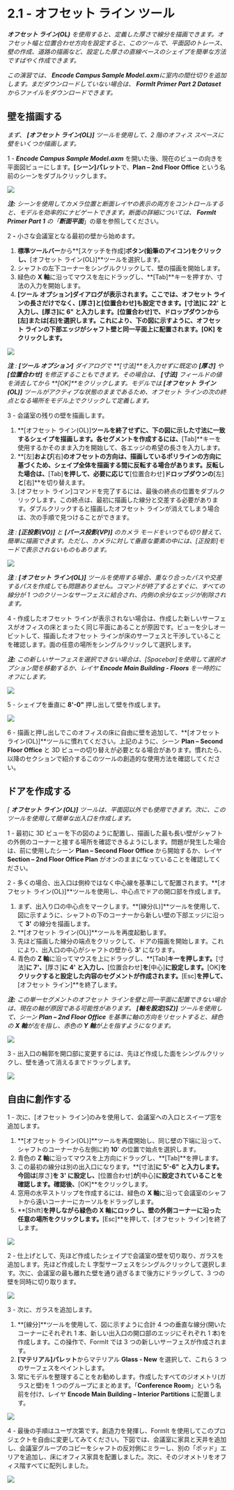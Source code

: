 # 2.1 - オフセット ライン ツール

_**オフセット ライン\(OL\)**_ _を使用すると、定義した厚さで線分を描画できます。オフセット幅と位置合わせ方向を設定すると、このツールで、平面図のトレース、壁の作成、道路の描画など、設定した厚さの直線ベースのシェイプを簡単な方法ですばやく作成できます。_

_この演習では、_ _**Encode Campus Sample Model.axm**に室内の間仕切りを追加します。まだダウンロードしていない場合は、_ _**FormIt Primer Part 2 Dataset**からファイルをダウンロードできます。_

## 壁を描画する

_まず、_ _**[オフセット ライン\(OL\)]**_ _ツールを使用して、2 階のオフィス スペースに壁をいくつか描画します。_

1 - _**Encode Campus Sample Model.axm**_ を開いた後、現在のビューの向きを平面図ビューにします。**[シーン]パレット**で、**Plan – 2nd Floor Office** という名前のシーンをダブルクリックします。

![](../../.gitbook/assets/0_orienting-view_annotated_edited_edited-again.png)

_**注:**_ _シーンを使用してカメラ位置と断面レイヤの表示の両方をコントロールすると、モデルを効率的にナビゲートできます。断面の詳細については、_ _**FormIt Primer Part 1**_ _の「**断面平面**_」の章を参照してください。

2 _**-**_ 小さな会議室となる最初の壁から始めます。

1. **標準ツールバー**から**[スケッチを作成]**ボタン\(鉛筆のアイコン\)をクリックし、**[オフセット ライン\(OL\)]**ツールを選択します。
2. シャフトの左下コーナーをシングルクリックして、壁の描画を開始します。
3. 緑色の **X 軸**に沿ってマウスを左にドラッグし、**[Tab]**キーを押すか、寸法の入力を開始します。
4. **[ツール オプション]**ダイアログが表示されます。ここでは、オフセット ラインの長さだけでなく、**[厚さ]**と**[位置合わせ]**も設定できます。**[寸法]**に **22'** と入力し、**[厚さ]**に **6"** と入力します。**[位置合わせ]**で、ドロップダウンから**[左]**または**[右]**を選択します。これにより、下の図に示すように、オフセット ラインの下部エッジがシャフト壁と同一平面上に配置されます。**[OK] をクリックします。**

![](../../.gitbook/assets/1_first-offset-line_combined_annotated_edited.png)

_**注**_ _:_ _**[ツール オプション]**_ _ダイアログで_ _**[寸法]**を入力せずに既定の_ _**[厚さ]**_ _や_ _**[位置合わせ]**_ _を修正することもできます。その場合は、_ _**[寸法]**_ _フィールドの値を消去してから_ _**[OK]**をクリックします。モデルでは_ _**[オフセット ライン\(OL\)]**_ _ツールがアクティブな状態のままであるため、オフセット ラインの次の終点となる場所をモデル上でクリックして定義します。_

3 - 会議室の残りの壁を描画します。

1. **[オフセット ライン\(OL\)]**ツールを終了せずに、下の図に示した寸法に一致するシェイプを描画します。各セグメントを作成するには、**[Tab]**キーを使用するかそのまま入力を開始して、各エッジの希望の長さを入力します。
2. **[左]**および**[右]**のオフセットの方向は、描画しているポリラインの方向に基づくため、シェイプ全体を描画する間に反転する場合があります。反転した場合は、**[Tab]**を押して、必要に応じて**[位置合わせ]**ドロップダウンの**[左]**と**[右]**を切り替えます。
3. [オフセット ライン]コマンドを完了するには、最後の終点の位置をダブルクリックします。この終点は、最初に描画した線分と交差する必要があります。ダブルクリックすると描画したオフセット ラインが消えてしまう場合は、次の手順で見つけることができます。

_**注**_ _:_ _**[正投影\(VO\)]**_ _と_ _**[パース投影\(VP\)]**_ _のカメラ モードをいつでも切り替えて、簡単に描画できます。ただし、カメラに対して垂直な要素の中には、[正投影]モードで表示されないものもあります。_

![](../../.gitbook/assets/2%20%2810%29.png)

_**注**_ _:_ _**[オフセット ライン\(OL\)]**_ _ツールを使用する場合、重なり合ったパスや交差するパスを作成しても問題ありません。コマンドが終了するとすぐに、すべての線分が 1 つのクリーンなサーフェスに結合され、内側の余分なエッジが削除されます。_

4 - 作成したオフセット ラインが表示されない場合は、作成した新しいサーフェスがオフィスの床とまったく同じ平面にあることが原因です。ビューを少しオービットして、描画したオフセット ラインが床のサーフェスと干渉していることを確認します。面の任意の場所をシングルクリックして選択します。

_**注:**_ _この新しいサーフェスを選択できない場合は、[Spacebar]を使用して選択オプション間を移動するか、レイヤ_ _**Encode Main Building - Floors**_ _を一時的にオフにします。_

![](../../.gitbook/assets/3%20%2814%29.png)

5 - シェイプを垂直に **8'-0"** 押し出して壁を作成します。

![](../../.gitbook/assets/4%20%2815%29.png)

6 - 描画と押し出しでこのオフィスの床に自由に壁を追加して、**[オフセット ライン\(OL\)]**ツールに慣れてください。上記のように、シーン **Plan – Second Floor Office** と 3D ビューの切り替えが必要となる場合があります。慣れたら、以降のセクションで紹介するこのツールの創造的な使用方法を確認してください。

## ドアを作成する

_[_ _**オフセット ライン**_ _**\(OL\)]**_ _ツールは、平面図以外でも使用できます。次に、このツールを使用して簡単な出入口を作成します。_

1 - 最初に 3D ビューを下の図のように配置し、描画した最も長い壁がシャフトの外側のコーナーと接する場所を確認できるようにします。問題が発生した場合は、前に使用したシーン **Plan – Second Floor Office** から開始するか、レイヤ **Section – 2nd Floor Office Plan** がオンのままになっていることを確認してください。

2 - 多くの場合、出入口は側枠ではなく中心線を基準にして配置されます。**[オフセット ライン\(OL\)]**ツールを使用し、中心点でドアの開口部を作成します。

1. まず、出入り口の中心点をマークします。**[線分\(L\)]**ツールを使用して、図に示すように、シャフトの下のコーナーから新しい壁の下部エッジに沿って **3'** の線分を描画します。
2. **[オフセット ライン\(OL\)]**ツールを再度起動します。
3. 先ほど描画した線分の端点をクリックして、ドアの描画を開始します。これにより、出入口の中心がシャフトの壁から **3'** になります。
4. 青色の **Z 軸**に沿ってマウスを上にドラッグし、**[Tab]**キーを押します。**[寸法]**に **7'**、**[厚さ]**に **4'** と入力し、**[位置合わせ]**を**[中心]**に設定します。**[OK]**をクリックすると設定した内容のセグメントが作成されます。**[Esc]**を押して、**[オフセット ライン]**を終了します。

_**注:**_ _この単一セグメントのオフセット ラインを壁と同一平面に配置できない場合は、現在の軸が原因である可能性があります。_ _**[軸を設定\(SZ\)]**_ _ツールを使用して、シーン_ _**Plan – 2nd Floor Office**_ _を基準に軸の方向をリセットすると、緑色の **X 軸**が左を指し、赤色の **Y 軸**が上を指すようになります。_

![](../../.gitbook/assets/5%20%288%29.png)

3 - 出入口の輪郭を開口部に変更するには、先ほど作成した面をシングルクリックし、壁を通って消えるまでドラッグします。

![](../../.gitbook/assets/6%20%285%29.png)

## 自由に創作する

1 - 次に、[オフセット ライン]のみを使用して、会議室への入口とスイープ窓を追加します。

1. **[オフセット ライン\(OL\)]**ツールを再度開始し、同じ壁の下端に沿って、シャフトのコーナーから左側に約 **10**' の位置で始点を選択します。
2. 青色の **Z 軸**に沿ってマウスを上方向にドラッグし、**[Tab]**を押します。
3. この最初の線分は別の出入口になります。**[寸法]**に **5'-6"** と入力します。今回は**[厚さ]**を **3'** に設定し、**[位置合わせ]**が**[中心]**に設定されていることを確認します。確認後、**[OK]**をクリックします。
4. 窓用の水平ストリップを作成するには、緑色の **X 軸**に沿って会議室のシャフトから遠いコーナーにカーソルをドラッグします。
5. **[Shift]**を押しながら緑色の **X 軸**にロックし、壁の外側コーナーに沿った任意の場所をクリックします。**[Esc]**を押して、[オフセット ライン]を終了します。

![](../../.gitbook/assets/7%20%286%29.png)

2 - 仕上げとして、先ほど作成したシェイプで会議室の壁を切り取り、ガラスを追加します。先ほど作成した L 字型サーフェスをシングルクリックして選択します。次に、会議室の最も離れた壁を通り過ぎるまで後方にドラッグして、3 つの壁を同時に切り取ります。

![](../../.gitbook/assets/8%20%282%29.png)

3 - 次に、ガラスを追加します。

1. **[線分]**ツールを使用して、図に示すように合計 4 つの垂直な線分(開いたコーナーにそれぞれ 1 本、新しい出入口の開口部のエッジにそれぞれ 1 本)を作成します。この操作で、FormIt では 3 つの新しいサーフェスが作成されます。
2. **[マテリアル]パレット**からマテリアル **Glass - New** を選択して、これら 3 つのサーフェスをペイントします。
3. 常にモデルを整理することをお勧めします。作成したすべてのジオメトリ(ガラスと壁)を 1 つのグループにまとめます。「**Conference Room**」という名前を付け、レイヤ **Encode Main Building – Interior Partitions** に配置します。

![](../../.gitbook/assets/9%20%284%29.png)

4 - 最後の手順はユーザ次第です。創造力を発揮し、FormIt を使用してこのプロジェクトを自由に変更してみてください。下図では、会議室に家具と天井を追加し、会議室グループのコピーをシャフトの反対側にミラーし、別の「ポッド」エリアを追加し、床にオフィス家具を配置しました。次に、そのジオメトリをオフィス階すべてに配列しました。

![](../../.gitbook/assets/10_finished.png)

